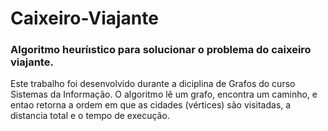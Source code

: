 # Caixeiro-Viajante
### Algoritmo heuríıstico para solucionar o problema do caixeiro viajante.

Este trabalho foi desenvolvido durante a diciplina de Grafos do curso Sistemas da Informação. O algoritmo lê um grafo, encontra um caminho, e entao retorna a ordem em que as cidades (vértices) são visitadas, a distancia total e o tempo de execução. 
